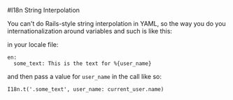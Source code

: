 #I18n String Interpolation

You can't do Rails-style string interpolation in YAML, so the way you do you internationalization around variables and such is like this:

in your locale file:

```
en: 
  some_text: This is the text for %{user_name}
```

and then pass a value for `user_name` in the call like so: 

```
I18n.t('.some_text', user_name: current_user.name)
```
